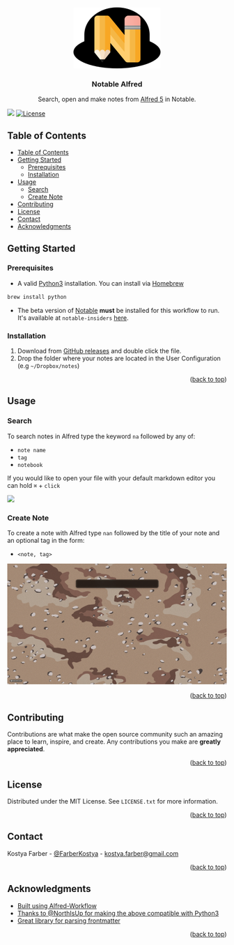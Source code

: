 <!-- Improved compatibility of back to top link: See: https://github.com/othneildrew/Best-README-Template/pull/73 -->
<a name="table-of-contents"></a>
<!--
*** Thanks for checking out the Best-README-Template. If you have a suggestion
*** that would make this better, please fork the repo and create a pull request
*** or simply open an issue with the tag "enhancement".
*** Don't forget to give the project a star!
*** Thanks again! Now go create something AMAZING! :D
-->



<!-- PROJECT SHIELDS -->
<!--
*** I'm using markdown "reference style" links for readability.
*** Reference links are enclosed in brackets [ ] instead of parentheses ( ).
*** See the bottom of this document for the declaration of the reference variables
*** for contributors-url, forks-url, etc. This is an optional, concise syntax you may use.
*** https://www.markdownguide.org/basic-syntax/#reference-style-links
-->


<!-- PROJECT LOGO -->
<br />
<div align="center">
  <a href="https://github.com/kostyafarber/alfred-notable-workflow">
    <img src="images/alfred-notable.png" alt="Logo" >
  </a>

<h3 align="center">Notable Alfred</h3>

  <p align="center">
    Search, open and make notes from <a href=''>Alfred 5</a> in Notable.
  </p>
</div>

![](https://camo.githubusercontent.com/7e7bdf5c529c8bc594e26038dbb1a3d360e9ede891fbdcef50b403ab5f88fc14/68747470733a2f2f696d672e736869656c64732e696f2f62616467652f636f6e747269627574696f6e732d77656c636f6d652d6f72616e67652e737667) [![License](https://img.shields.io/badge/license-MIT-blue.svg)](https://opensource.org/licenses/MIT)

<!-- TOC -->
## Table of Contents
- [Table of Contents](#table-of-contents)
- [Getting Started](#getting-started)
  - [Prerequisites](#prerequisites)
  - [Installation](#installation)
- [Usage](#usage)
  - [Search](#search)
  - [Create Note](#create-note)
- [Contributing](#contributing)
- [License](#license)
- [Contact](#contact)
- [Acknowledgments](#acknowledgments)

## Getting Started

### Prerequisites

* A valid [Python3](https://www.python.org/downloads/) installation. You can install via [Homebrew]()

```sh
brew install python
```

* The beta version of [Notable]() **must** be installed for this workflow to run. It's available at `notable-insiders` [here](https://github.com/notable/notable-insiders/releases).

### Installation

1. Download from [GitHub releases]() and double click the file.
2. Drop the folder where your notes are located in the User Configuration (e.g `~/Dropbox/notes`)
   
<p align="right">(<a href="#table-of-contents">back to top</a>)</p>

## Usage

### Search
To search notes in Alfred type the keyword `na` followed by any of:
- `note name`
- `tag`
- `notebook`

If you would like to open your file with your default markdown editor you can hold `⌘` + `click`

![](/images/search.gif)

### Create Note
To create a note with Alfred type `nan` followed by the title of your note and an optional tag in the form:  

- `<note, tag>`

![](/images/new-note.gif)

<p align="right">(<a href="#table-of-contents">back to top</a>)</p>

<!-- CONTRIBUTING -->

## Contributing

Contributions are what make the open source community such an amazing place to learn, inspire, and create. Any contributions you make are **greatly appreciated**.
<p align="right">(<a href="#table-of-contents">back to top</a>)</p>

<!-- LICENSE -->

## License

Distributed under the MIT License. See `LICENSE.txt` for more information.

<p align="right">(<a href="#table-of-contents">back to top</a>)</p>



<!-- CONTACT -->

## Contact

Kostya Farber - [@FarberKostya](https://twitter.com/FarberKostya) - kostya.farber@gmail.com

<p align="right">(<a href="#table-of-contents">back to top</a>)</p>



<!-- ACKNOWLEDGMENTS -->

## Acknowledgments

* [Built using Alfred-Workflow](https://www.deanishe.net/alfred-workflow/index.html)
* [Thanks to @NorthIsUp for making the above compatible with Python3](https://github.com/NorthIsUp/alfred-workflow-py3)
* [Great library for parsing frontmatter](https://pypi.org/project/python-frontmatter/)

<p align="right">(<a href="#table-of-contents">back to top</a>)</p>



<!-- MARKDOWN LINKS & IMAGES -->
